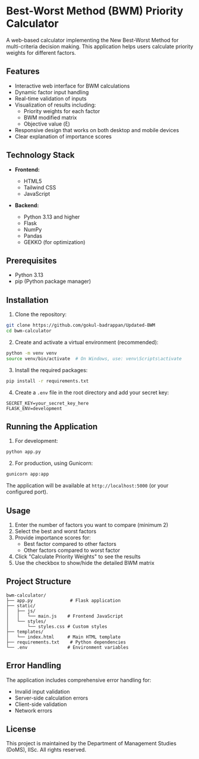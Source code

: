# Best-Worst Method (BWM) Priority Calculator

A web-based calculator implementing the New Best-Worst Method for multi-criteria decision making. This application helps users calculate priority weights for different factors.

## Features

- Interactive web interface for BWM calculations
- Dynamic factor input handling
- Real-time validation of inputs
- Visualization of results including:
  - Priority weights for each factor
  - BWM modified matrix
  - Objective value (ξ)
- Responsive design that works on both desktop and mobile devices
- Clear explanation of importance scores

## Technology Stack

- **Frontend:**
  - HTML5
  - Tailwind CSS
  - JavaScript

- **Backend:**
  - Python 3.13 and higher
  - Flask
  - NumPy
  - Pandas
  - GEKKO (for optimization)

## Prerequisites

- Python 3.13
- pip (Python package manager)

## Installation

1. Clone the repository:
```bash
git clone https://github.com/gokul-badrappan/Updated-BWM
cd bwm-calculator
```

2. Create and activate a virtual environment (recommended):
```bash
python -m venv venv
source venv/bin/activate  # On Windows, use: venv\Scripts\activate
```

3. Install the required packages:
```bash
pip install -r requirements.txt
```

4. Create a `.env` file in the root directory and add your secret key:
```
SECRET_KEY=your_secret_key_here
FLASK_ENV=development
```

## Running the Application

1. For development:
```bash
python app.py
```

2. For production, using Gunicorn:
```bash
gunicorn app:app
```

The application will be available at `http://localhost:5000` (or your configured port).

## Usage

1. Enter the number of factors you want to compare (minimum 2)
2. Select the best and worst factors
3. Provide importance scores for:
   - Best factor compared to other factors
   - Other factors compared to worst factor
4. Click "Calculate Priority Weights" to see the results
5. Use the checkbox to show/hide the detailed BWM matrix


## Project Structure

```
bwm-calculator/
├── app.py              # Flask application
├── static/
│   ├── js/
│   │   └── main.js    # Frontend JavaScript
│   └── styles/
│       └── styles.css # Custom styles
├── templates/
│   └── index.html     # Main HTML template
├── requirements.txt    # Python dependencies
└── .env               # Environment variables
```

## Error Handling

The application includes comprehensive error handling for:
- Invalid input validation
- Server-side calculation errors
- Client-side validation
- Network errors

## License

This project is maintained by the Department of Management Studies (DoMS), IISc. All rights reserved.

